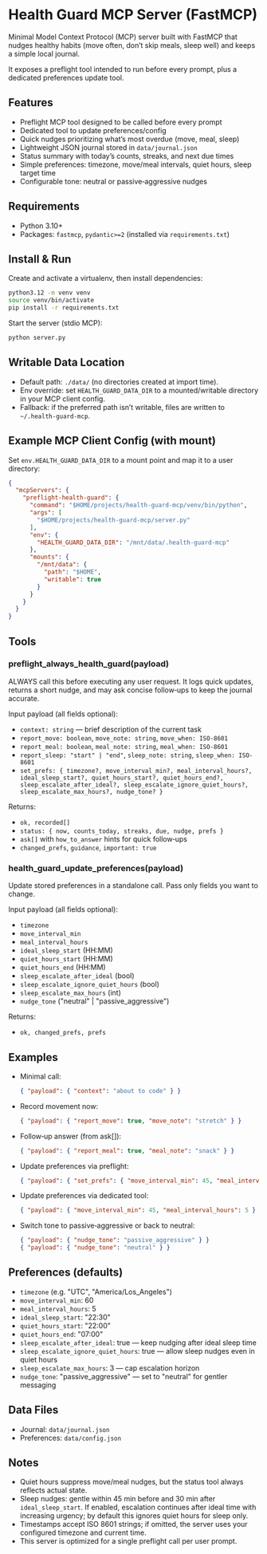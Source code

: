 # Health Guard MCP Server (FastMCP)

Minimal Model Context Protocol (MCP) server built with FastMCP that nudges healthy habits (move often, don’t skip meals, sleep well) and keeps a simple local journal.

It exposes a preflight tool intended to run before every prompt, plus a dedicated preferences update tool.

## Features

- Preflight MCP tool designed to be called before every prompt
- Dedicated tool to update preferences/config
- Quick nudges prioritizing what’s most overdue (move, meal, sleep)
- Lightweight JSON journal stored in `data/journal.json`
- Status summary with today’s counts, streaks, and next due times
- Simple preferences: timezone, move/meal intervals, quiet hours, sleep target time
- Configurable tone: neutral or passive‑aggressive nudges

## Requirements

- Python 3.10+
- Packages: `fastmcp`, `pydantic>=2` (installed via `requirements.txt`)

## Install & Run

Create and activate a virtualenv, then install dependencies:

```bash
python3.12 -m venv venv
source venv/bin/activate
pip install -r requirements.txt
```

Start the server (stdio MCP):

```bash
python server.py
```

## Writable Data Location

- Default path: `./data/` (no directories created at import time).
- Env override: set `HEALTH_GUARD_DATA_DIR` to a mounted/writable directory in your MCP client config.
- Fallback: if the preferred path isn’t writable, files are written to `~/.health-guard-mcp`.

## Example MCP Client Config (with mount)

Set `env.HEALTH_GUARD_DATA_DIR` to a mount point and map it to a user directory:

```json
{
  "mcpServers": {
    "preflight-health-guard": {
      "command": "$HOME/projects/health-guard-mcp/venv/bin/python",
      "args": [
        "$HOME/projects/health-guard-mcp/server.py"
      ],
      "env": {
        "HEALTH_GUARD_DATA_DIR": "/mnt/data/.health-guard-mcp"
      },
      "mounts": {
        "/mnt/data": {
          "path": "$HOME",
          "writable": true
        }
      }
    }
  }
}
```

## Tools

### preflight_always_health_guard(payload)

ALWAYS call this before executing any user request. It logs quick updates, returns a short nudge, and may ask concise follow‑ups to keep the journal accurate.

Input payload (all fields optional):

- `context: string` — brief description of the current task
- `report_move: boolean`, `move_note: string`, `move_when: ISO-8601`
- `report_meal: boolean`, `meal_note: string`, `meal_when: ISO-8601`
- `report_sleep: "start" | "end"`, `sleep_note: string`, `sleep_when: ISO-8601`
- `set_prefs: { timezone?, move_interval_min?, meal_interval_hours?, ideal_sleep_start?, quiet_hours_start?, quiet_hours_end?, sleep_escalate_after_ideal?, sleep_escalate_ignore_quiet_hours?, sleep_escalate_max_hours?, nudge_tone? }`

Returns:

- `ok, recorded[]`
- `status: { now, counts_today, streaks, due, nudge, prefs }`
- `ask[]` with `how_to_answer` hints for quick follow‑ups
- `changed_prefs`, `guidance`, `important: true`

### health_guard_update_preferences(payload)

Update stored preferences in a standalone call. Pass only fields you want to change.

Input payload (all fields optional):

- `timezone`
- `move_interval_min`
- `meal_interval_hours`
- `ideal_sleep_start` (HH:MM)
- `quiet_hours_start` (HH:MM)
- `quiet_hours_end` (HH:MM)
- `sleep_escalate_after_ideal` (bool)
- `sleep_escalate_ignore_quiet_hours` (bool)
- `sleep_escalate_max_hours` (int)
- `nudge_tone` ("neutral" | "passive_aggressive")

Returns:

- `ok, changed_prefs, prefs`

## Examples

- Minimal call:

  ```json
  { "payload": { "context": "about to code" } }
  ```

- Record movement now:

  ```json
  { "payload": { "report_move": true, "move_note": "stretch" } }
  ```

- Follow‑up answer (from ask[]):

  ```json
  { "payload": { "report_meal": true, "meal_note": "snack" } }
  ```

- Update preferences via preflight:

  ```json
  { "payload": { "set_prefs": { "move_interval_min": 45, "meal_interval_hours": 5 } } }
  ```

- Update preferences via dedicated tool:

  ```json
  { "payload": { "move_interval_min": 45, "meal_interval_hours": 5 } }
  ```

- Switch tone to passive‑aggressive or back to neutral:

  ```json
  { "payload": { "nudge_tone": "passive_aggressive" } }
  { "payload": { "nudge_tone": "neutral" } }
  ```

## Preferences (defaults)

- `timezone` (e.g. "UTC", "America/Los_Angeles")
- `move_interval_min`: 60
- `meal_interval_hours`: 5
- `ideal_sleep_start`: "22:30"
- `quiet_hours_start`: "22:00"
- `quiet_hours_end`: "07:00"
- `sleep_escalate_after_ideal`: true — keep nudging after ideal sleep time
- `sleep_escalate_ignore_quiet_hours`: true — allow sleep nudges even in quiet hours
- `sleep_escalate_max_hours`: 3 — cap escalation horizon
- `nudge_tone`: "passive_aggressive" — set to "neutral" for gentler messaging

## Data Files

- Journal: `data/journal.json`
- Preferences: `data/config.json`

## Notes

- Quiet hours suppress move/meal nudges, but the status tool always reflects actual state.
- Sleep nudges: gentle within 45 min before and 30 min after `ideal_sleep_start`. If enabled, escalation continues after ideal time with increasing urgency; by default this ignores quiet hours for sleep only.
- Timestamps accept ISO 8601 strings; if omitted, the server uses your configured timezone and current time.
- This server is optimized for a single preflight call per user prompt.
